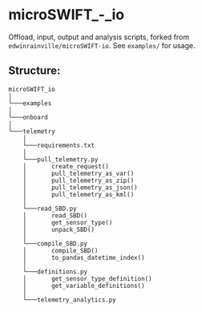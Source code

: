 # microSWIFT_-_io
Offload, input, output and analysis scripts, forked from `edwinrainville/microSWIFT-io`. See `examples/` for usage. 

## Structure:

```
microSWIFT_io
│  
└───examples
│  
└───onboard
│  
└───telemetry
    │   
    └───requirements.txt
    │  
    └───pull_telemetry.py
    │       create_request()
    │       pull_telemetry_as_var()
    │       pull_telemetry_as_zip()
    │       pull_telemetry_as_json()
    │       pull_telemetry_as_kml()
    │
    └───read_SBD.py
    │       read_SBD()
    │       get_sensor_type()
    │       unpack_SBD()
    │
    └───compile_SBD.py
    │       compile_SBD()
    │       to_pandas_datetime_index()
    │        
    └───definitions.py
    │       get_sensor_type_definition()
    │       get_variable_definitions()
    │   
    └───telemetry_analytics.py
```
